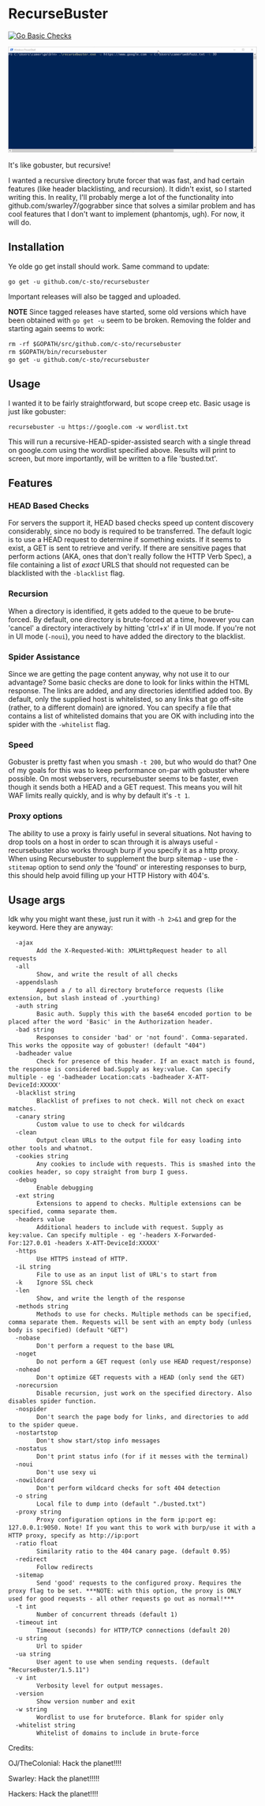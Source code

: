 # RecurseBuster

[![Go Basic Checks](https://goreportcard.com/badge/github.com/c-sto/recursebuster)](https://goreportcard.com/report/github.com/c-sto/recursebuster)

![screengrab of tool running](screen.gif "Test")

It's like gobuster, but recursive!

I wanted a recursive directory brute forcer that was fast, and had certain features (like header blacklisting, and recursion). It didn't exist, so I started writing this. In reality, I'll probably merge a lot of the functionality into github.com/swarley7/gograbber since that solves a similar problem and has cool features that I don't want to implement (phantomjs, ugh). For now, it will do.

## Installation

Ye olde go get install should work. Same command to update:

```
go get -u github.com/c-sto/recursebuster
```

Important releases will also be tagged and uploaded.

**NOTE** Since tagged releases have started, some old versions which have been obtained with `go get -u` seem to be broken. Removing the folder and starting again seems to work:

```
rm -rf $GOPATH/src/github.com/c-sto/recursebuster
rm $GOPATH/bin/recursebuster
go get -u github.com/c-sto/recursebuster
```

## Usage

I wanted it to be fairly straightforward, but scope creep etc. Basic usage is just like gobuster:

```
recursebuster -u https://google.com -w wordlist.txt
```

This will run a recursive-HEAD-spider-assisted search with a single thread on google.com using the wordlist specified above. Results will print to screen, but more importantly, will be written to a file 'busted.txt'.

## Features

### HEAD Based Checks

For servers the support it, HEAD based checks speed up content discovery considerably, since no body is required to be transferred. The default logic is to use a HEAD request to determine if something exists. If it seems to exist, a GET is sent to retrieve and verify. If there are sensitive pages that perform actions (AKA, ones that don't really follow the HTTP Verb Spec), a file containing a list of *exact* URLS that should not requested can be blacklisted with the `-blacklist` flag.

### Recursion

When a directory is identified, it gets added to the queue to be brute-forced. By default, one directory is brute-forced at a time, however you can 'cancel' a directory interactively by hitting 'ctrl+x' if in UI mode. If you're not in UI mode (`-noui`), you need to have added the directory to the blacklist.

### Spider Assistance

Since we are getting the page content anyway, why not use it to our advantage? Some basic checks are done to look for links within the HTML response. The links are added, and any directories identified added too. By default, only the supplied host is whitelisted, so any links that go off-site (rather, to a different domain) are ignored. You can specify a file that contains a list of whitelisted domains that you are OK with including into the spider with the `-whitelist` flag.

### Speed

Gobuster is pretty fast when you smash `-t 200`, but who would do that? One of my goals for this was to keep performance on-par with gobuster where possible. On most webservers, recursebuster seems to be faster, even though it sends both a HEAD and a GET request. This means you will hit WAF limits really quickly, and is why by default it's `-t 1`.

### Proxy options

The ability to use a proxy is fairly useful in several situations. Not having to drop tools on a host in order to scan through it is always useful - recursebuster also works through burp if you specify it as a http proxy. When using Recursebuster to supplement the burp sitemap - use the `-stitemap` option to send _only_ the 'found' or interesting responses to burp, this should help avoid filling up your HTTP History with 404's.

## Usage args

Idk why you might want these, just run it with `-h 2>&1` and grep for the keyword. Here they are anyway:

```
  -ajax
        Add the X-Requested-With: XMLHttpRequest header to all requests
  -all
        Show, and write the result of all checks
  -appendslash
        Append a / to all directory bruteforce requests (like extension, but slash instead of .yourthing)
  -auth string
        Basic auth. Supply this with the base64 encoded portion to be placed after the word 'Basic' in the Authorization header.
  -bad string
        Responses to consider 'bad' or 'not found'. Comma-separated. This works the opposite way of gobuster! (default "404")
  -badheader value
        Check for presence of this header. If an exact match is found, the response is considered bad.Supply as key:value. Can specify multiple - eg '-badheader Location:cats -badheader X-ATT-DeviceId:XXXXX'
  -blacklist string
        Blacklist of prefixes to not check. Will not check on exact matches.
  -canary string
        Custom value to use to check for wildcards
  -clean
        Output clean URLs to the output file for easy loading into other tools and whatnot.
  -cookies string
        Any cookies to include with requests. This is smashed into the cookies header, so copy straight from burp I guess.
  -debug
        Enable debugging
  -ext string
        Extensions to append to checks. Multiple extensions can be specified, comma separate them.
  -headers value
        Additional headers to include with request. Supply as key:value. Can specify multiple - eg '-headers X-Forwarded-For:127.0.01 -headers X-ATT-DeviceId:XXXXX'
  -https
        Use HTTPS instead of HTTP.
  -iL string
        File to use as an input list of URL's to start from
  -k    Ignore SSL check
  -len
        Show, and write the length of the response
  -methods string
        Methods to use for checks. Multiple methods can be specified, comma separate them. Requests will be sent with an empty body (unless body is specified) (default "GET")
  -nobase
        Don't perform a request to the base URL
  -noget
        Do not perform a GET request (only use HEAD request/response)
  -nohead
        Don't optimize GET requests with a HEAD (only send the GET)
  -norecursion
        Disable recursion, just work on the specified directory. Also disables spider function.
  -nospider
        Don't search the page body for links, and directories to add to the spider queue.
  -nostartstop
        Don't show start/stop info messages
  -nostatus
        Don't print status info (for if it messes with the terminal)
  -noui
        Don't use sexy ui
  -nowildcard
        Don't perform wildcard checks for soft 404 detection
  -o string
        Local file to dump into (default "./busted.txt")
  -proxy string
        Proxy configuration options in the form ip:port eg: 127.0.0.1:9050. Note! If you want this to work with burp/use it with a HTTP proxy, specify as http://ip:port
  -ratio float
        Similarity ratio to the 404 canary page. (default 0.95)
  -redirect
        Follow redirects
  -sitemap
        Send 'good' requests to the configured proxy. Requires the proxy flag to be set. ***NOTE: with this option, the proxy is ONLY used for good requests - all other requests go out as normal!***
  -t int
        Number of concurrent threads (default 1)
  -timeout int
        Timeout (seconds) for HTTP/TCP connections (default 20)
  -u string
        Url to spider
  -ua string
        User agent to use when sending requests. (default "RecurseBuster/1.5.11")
  -v int
        Verbosity level for output messages.
  -version
        Show version number and exit
  -w string
        Wordlist to use for bruteforce. Blank for spider only
  -whitelist string
        Whitelist of domains to include in brute-force
```

Credits:

OJ/TheColonial: Hack the planet!!!!

Swarley: Hack the planet!!!!!

Hackers: Hack the planet!!!!